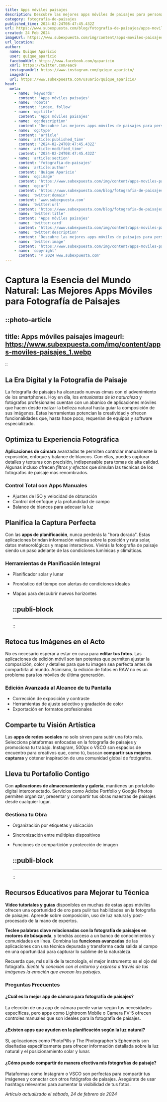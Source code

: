 ```yaml
---
title: Apps móviles paisajes
description: Descubre las mejores apps móviles de paisajes para personalizar tu dispositivo con vistas naturales increíbles y consejos de fotografía.
category: fotografia-de-paisajes
published_time: 2024-02-24T08:47:45.432Z
url: https://www.subexpuesta.com/blog/fotografia-de-paisajes/apps-moviles-paisajes
created: 24 Feb 2024
imageUrl: https://www.subexpuesta.com/img/content/apps-moviles-paisajes_1.webp
url_location:
author:
  name: Quique Aparicio
  user: quique_aparicio
  facebookUrl: https://www.facebook.com/qaparicio
  xUrl: https://twitter.com/eac9
  instagramUrl: https://www.instagram.com/quique_aparicio/
  imageUrl: 
  url: https://www.subexpuesta.com/usuario/quique_aparicio/
head:
  meta:
    - name: 'keywords'
      content: 'Apps móviles paisajes'
    - name: 'robots'
      content: 'index, follow'
    - name: 'og:title'
      content: 'Apps móviles paisajes'
    - name: 'og:description'
      content: 'Descubre las mejores apps móviles de paisajes para personalizar tu dispositivo con vistas naturales increíbles y consejos de fotografía.'
    - name: 'og:type'
      content: 'article'
    - name: 'article:published_time'
      content: '2024-02-24T08:47:45.432Z'
    - name: 'article:modified_time'
      content: '2024-02-24T08:47:45.432Z'
    - name: 'article:section'
      content: 'fotografia-de-paisajes'
    - name: 'article:author'
      content: 'Quique Aparicio'
    - name: 'og:image'
      content: 'https://www.subexpuesta.com/img/content/apps-moviles-paisajes_1.webp'
    - name: 'og:url'
      content: 'https://www.subexpuesta.com/blog/fotografia-de-paisajes/apps-moviles-paisajes'
    - name: 'twitter:domain'
      content: 'www.subexpuesta.com'
    - name: 'twitter:url'
      content: 'https://www.subexpuesta.com/blog/fotografia-de-paisajes/apps-moviles-paisajes'
    - name: 'twitter:title'
      content: 'Apps móviles paisajes'
    - name: 'twitter:card'
      content: 'https://www.subexpuesta.com/img/content/apps-moviles-paisajes_1.webp'
    - name: 'twitter:description'
      content: 'Descubre las mejores apps móviles de paisajes para personalizar tu dispositivo con vistas naturales increíbles y consejos de fotografía.'
    - name: 'twitter:image'
      content: 'https://www.subexpuesta.com/img/content/apps-moviles-paisajes_1.webp'
    - name: 'copyright'
      content: '© 2024 www.subexpuesta.com'
---
```

# Captura la Esencia del Mundo Natural: Las Mejores Apps Móviles para Fotografía de Paisajes


::photo-article
---
title: Apps móviles paisajes
imageurl: https://www.subexpuesta.com/img/content/apps-moviles-paisajes_1.webp
---
::


## La Era Digital y la Fotografía de Paisaje
La fotografía de paisajes ha alcanzado nuevas cimas con el advenimiento de los smartphones. Hoy en día, los *entusiastas de la naturaleza* y fotógrafos profesionales cuentan con un abanico de aplicaciones móviles que hacen desde realzar la belleza natural hasta guiar la composición de sus imágenes. Estas herramientas potencian la creatividad y ofrecen funcionalidades que, hasta hace poco, requerían de equipos y software especializado.

## Optimiza tu Experiencia Fotográfica
**Aplicaciones de cámara** avanzadas te permiten controlar manualmente la exposición, enfoque y balance de blancos. Con ellas, puedes capturar detalles y texturas con precisión, indispensable para tomas de alta calidad. Algunas incluso ofrecen *filtros y efectos* que simulan las técnicas de los fotógrafos de paisaje más renombrados.

### Control Total con Apps Manuales
- Ajustes de ISO y velocidad de obturación
- Control del enfoque y la profundidad de campo
- Balance de blancos para adecuar la luz

## Planifica la Captura Perfecta
Con las **apps de planificación**, nunca perderás la "hora dorada". Estas aplicaciones brindan información valiosa sobre la posición y ruta solar, datos meteorológicos y mapas interactivos. Vivirás la fotografía de paisaje siendo un paso adelante de las condiciones lumínicas y climáticas.

### Herramientas de Planificación Integral
- Planificador solar y lunar
- Pronóstico del tiempo con alertas de condiciones ideales
- Mapas para descubrir nuevos horizontes


  ::publi-block
  ---
  ---
  ::
  
  
## Retoca tus Imágenes en el Acto
No es necesario esperar a estar en casa para **editar tus fotos**. Las aplicaciones de edición móvil son tan potentes que permiten ajustar la composición, color y detalles para que tu imagen sea perfecta antes de compartirla al mundo. Asimismo, la edición de fotos en RAW no es un problema para los móviles de última generación.

### Edición Avanzada al Alcance de tu Pantalla
- Corrección de exposición y contraste
- Herramientas de ajuste selectivo y gradación de color
- Exportación en formatos profesionales

## Comparte tu Visión Artística
Las **apps de redes sociales** no solo sirven para subir una foto más. Selecciona plataformas enfocadas en la fotografía de paisajes y promociona tu trabajo. Instagram, 500px o VSCO son espacios de encuentro para creativos que, como tú, buscan **compartir sus mejores capturas** y obtener inspiración de una comunidad global de fotógrafos.

## Lleva tu Portafolio Contigo
Con **aplicaciones de almacenamiento y galería**, mantienes un portafolio digital interconectado. Servicios como Adobe Portfolio y Google Photos permiten organizar, presentar y compartir tus obras maestras de paisajes desde cualquier lugar.

### Gestiona tu Obra
- Organización por etiquetas y ubicación
- Sincronización entre múltiples dispositivos
- Funciones de compartición y protección de imagen


  ::publi-block
  ---
  ---
  ::
  
  
## Recursos Educativos para Mejorar tu Técnica
**Video tutoriales y guías** disponibles en muchas de estas apps móviles ofrecen una oportunidad de oro para pulir tus habilidades en la fotografía de paisajes. Aprende sobre composición, uso de luz natural y post-procesado de la mano de expertos.

**Teclee palabras clave relacionadas con la fotografía de paisajes en motores de búsqueda**, y tendrás acceso a un banco de conocimientos y comunidades en línea. Combina las **funciones avanzadas** de las aplicaciones con una técnica depurada y transforma cada salida al campo en una oportunidad para capturar lo sublime de la naturaleza.

Recuerda que, más allá de la tecnología, el mejor instrumento es el ojo del fotógrafo. *Siente la conexión con el entorno y expresa a través de tus imágenes la emoción que evocan los paisajes.* 

### Preguntas Frecuentes
#### ¿Cuál es la mejor app de cámara para fotografía de paisajes?
La elección de una app de cámara puede variar según tus necesidades específicas, pero apps como Lightroom Mobile o Camera FV-5 ofrecen controles manuales que son ideales para la fotografía de paisajes.

#### ¿Existen apps que ayuden en la planificación según la luz natural?
Sí, aplicaciones como PhotoPills y The Photographer's Ephemeris son diseñadas específicamente para ofrecer información detallada sobre la luz natural y el posicionamiento solar y lunar.

#### ¿Cómo puedo compartir de manera efectiva mis fotografías de paisaje?
Plataformas como Instagram o VSCO son perfectas para compartir tus imágenes y conectar con otros fotógrafos de paisajes. Asegúrate de usar hashtags relevantes para aumentar la visibilidad de tus fotos.

_Artículo actualizado el sábado, 24 de febrero de 2024_